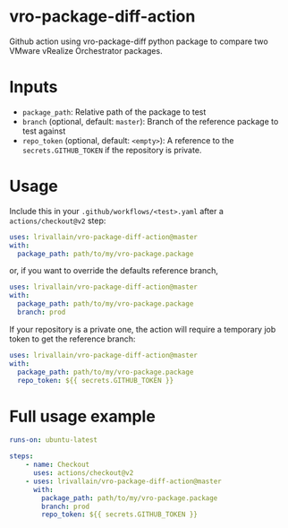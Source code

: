# vro-package-diff-action
Github action using vro-package-diff python package to compare two VMware vRealize Orchestrator packages.

# Inputs

* `package_path`: Relative path of the package to test
* `branch` (optional, default: `master`): Branch of the reference package to test against
* `repo_token` (optional, default: `<empty>`): A reference to the `secrets.GITHUB_TOKEN` if the repository is private.

# Usage
Include this in your `.github/workflows/<test>.yaml` after a `actions/checkout@v2` step:

```yaml
uses: lrivallain/vro-package-diff-action@master
with:
  package_path: path/to/my/vro-package.package
```

or, if you want to override the defaults reference branch,

```yaml
uses: lrivallain/vro-package-diff-action@master
with:
  package_path: path/to/my/vro-package.package
  branch: prod
```

If your repository is a private one, the action will require a temporary job token to get the reference branch:

```yaml
uses: lrivallain/vro-package-diff-action@master
with:
  package_path: path/to/my/vro-package.package
  repo_token: ${{ secrets.GITHUB_TOKEN }}
```

# Full usage example

```yaml
runs-on: ubuntu-latest

steps:
    - name: Checkout
      uses: actions/checkout@v2
    - uses: lrivallain/vro-package-diff-action@master
      with:
        package_path: path/to/my/vro-package.package
        branch: prod
        repo_token: ${{ secrets.GITHUB_TOKEN }}
```